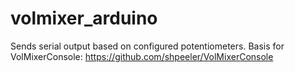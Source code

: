 # volmixer_arduino

Sends serial output based on configured potentiometers. Basis for VolMixerConsole: https://github.com/shpeeler/VolMixerConsole

